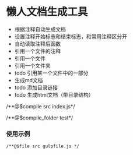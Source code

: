 # 懒人文档生成工具
* 根据注释自动生成文档
* 设置注释开始标志和结束标志，和常用注释区分开
* 自动读取注释后函数
* 引用一个文件的注释
* 引用一个文件
* 引用一个文件夹
* todo 引用某一个文件中的一部分
* 生成md文档
* todo 添加目录链接
* todo 生成html文档（带目录结构）


/**@$compile src index.js*/


/**@$compile_folder test*/

### 使用示例
```
/**@$file src gulpfile.js */  
```